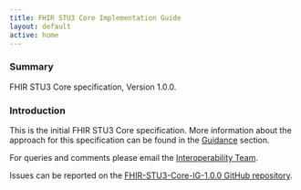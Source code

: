 ```yaml
---
title: FHIR STU3 Core Implementation Guide
layout: default
active: home
---
```


### Summary ###

FHIR STU3 Core specification, Version 1.0.0.

### Introduction

This is the initial FHIR STU3 Core specification. More information about the approach for this specification can be found in the [Guidance](guidance.html) section.  

For queries and comments please email the <a href="mailto:interoperabilityteam@nhs.net?subject=FHIR%STU3%Core%20Specification">Interoperability Team</a>.

Issues can be reported on the <a href="https://github.com/nhsconnect/FHIR-STU3-Core-IG-1.0.0/issues" target="_blank">FHIR-STU3-Core-IG-1.0.0 GitHub repository</a>.
<br />

